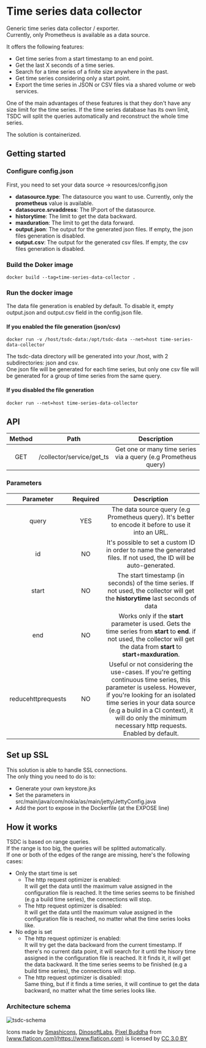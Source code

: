 # Time series data collector

Generic time series data collector / exporter.<br/>
Currently, only Prometheus is available as a data source.<br/>

It offers the following features:
- Get time series from a start timestamp to an end point.
- Get the last X seconds of a time series.
- Search for a time series of a finite size anywhere in the past.
- Get time series considering only a start point.
- Export the time series in JSON or CSV files via a shared volume or web services.

One of the main advantages of these features is that they don't have any size limit for the time series. If the time series database has its own limit, TSDC will split the queries automatically and reconstruct the whole time series.

The solution is containerized.

## Getting started

### Configure config.json
First, you need to set your data source -> resources/config.json
- <b>datasource.type</b>: The datasource you want to use. Currently, only the <b>prometheus</b> value is available.
- <b>datasource.srvaddress</b>: The IP:port of the datasource.
- <b>historytime</b>: The limit to get the data backward.
- <b>maxduration</b>: The limit to get the data forward.
- <b>output.json</b>: The output for the generated json files. If empty, the json files generation is disabled.
- <b>output.csv</b>: The output for the generated csv files. If empty, the csv files generation is disabled.

### Build the Doker image
```
docker build --tag=time-series-data-collector .
```
### Run the docker image
The data file generation is enabled by default. To disable it, empty output.json and output.csv field in the config.json file.
#### If you enabled the file generation (json/csv)
```
docker run -v /host/tsdc-data:/opt/tsdc-data --net=host time-series-data-collector
```
The tsdc-data directory will be generated into your /host, with 2 subdirectories: json and csv.<br/>
One json file will be generated for each time series, but only one csv file will be generated for a group of time series from the same query.
#### If you disabled the file generation
```
docker run --net=host time-series-data-collector
```
## API
| Method          | Path                        | Description   |
| :-------------: | :-------------------------: | :-----------: |
|  GET            | /collector/service/get_ts   | Get one or many time series via a query (e.g Prometheus query) |

### Parameters

| Parameter       | Required | Description |
| :-------------: | :-: | :-----------: |
|  query          | YES | The data source query (e.g Prometheus query). It's better to encode it before to use it into an URL. |
|  id             | NO  | It's possible to set a custom ID in order to name the generated files. If not used, the ID will be auto-generated. |
|  start          | NO  | The start timestamp (in seconds) of the time series. If not used, the collector will get the <b>historytime</b> last seconds of data |
|  end          | NO  | Works only if the <b>start</b> parameter is used. Gets the time series from <b>start</b> to <b>end</b>. if not used, the collector will get the data from <b>start</b> to <b>start</b>+<b>maxduration</b>. |
|  reducehttprequests | NO  | Useful or not considering the use-cases. If you're getting continuous time series, this parameter is useless. However, if you're looking for an isolated time series in your data source (e.g a build in a CI context), it will do only the minimum necessary http requests. Enabled by default. |

## Set up SSL

This solution is able to handle SSL connections.<br/>
The only thing you need to do is to:
- Generate your own keystore.jks
- Set the parameters in src/main/java/com/nokia/as/main/jetty/JettyConfig.java
- Add the port to expose in the Dockerfile (at the EXPOSE line)

## How it works

TSDC is based on range queries.<br/>
If the range is too big, the queries will be splitted automatically.<br/>
If one or both of the edges of the range are missing, here's the following cases:<br/>
- Only the start time is set
    - The http request optimizer is enabled:<br/>
    It will get the data until the maximum value assigned in the configuration file is reached. It the time series seems to be finished (e.g a build time series), the connections will stop.
    - The http request optimizer is disabled:<br/>
    It will get the data until the maximum value assigned in the configuration file is reached, no matter what the time series looks like.
- No edge is set
    - The http request optimizer is enabled:<br/>
    It will try get the data backward from the current timestamp. If there's no current data point, it will search for it until the hisory time assigned in the configuration file is reached. It it finds it, it will get the data backward. It the time series seems to be finished (e.g a build time series), the connections will stop.
    - The http request optimizer is disabled:<br/>
    Same thing, but if it finds a time series, it will continue to get the data backward, no matter what the time series looks like.

### Architecture schema

![tsdc-schema](https://user-images.githubusercontent.com/10490998/63107586-7ff79b80-bf85-11e9-844d-d61e26555390.png)

Icons made by [Smashicons](https://www.flaticon.com/authors/smashicons), 
[DinosoftLabs](https://www.flaticon.com/authors/dinosoftlabs), 
[Pixel Buddha](https://www.flaticon.com/authors/pixel-buddha) from [www.flaticon.com](https://www.flaticon.com) is licensed by [CC 3.0 BY](http://creativecommons.org/licenses/by/3.0/)
